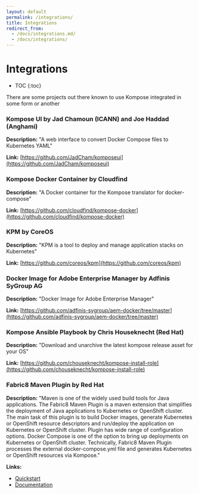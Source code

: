 ```yaml
---
layout: default
permalink: /integrations/
title: Integrations
redirect_from: 
  - /docs/integrations.md/
  - /docs/integrations/
---
```


# Integrations

* TOC
{:toc}

There are some projects out there known to use Kompose integrated in some form or another

### Kompose UI by Jad Chamoun (ICANN) and Joe Haddad (Anghami)

__Description:__ "A web interface to convert Docker Compose files to Kubernetes YAML"

__Link:__ [https://github.com/JadCham/komposeui](https://github.com/JadCham/komposeui)

### Kompose Docker Container by Cloudfind

__Description:__ "A Docker container for the Kompose translator for docker-compose"

__Link:__ [https://github.com/cloudfind/kompose-docker](https://github.com/cloudfind/kompose-docker)

### KPM by CoreOS

__Description:__ "KPM is a tool to deploy and manage application stacks on Kubernetes"

__Link:__ [https://github.com/coreos/kpm](https://github.com/coreos/kpm)

### Docker Image for Adobe Enterprise Manager by Adfinis SyGroup AG

__Description:__ "Docker Image for Adobe Enterprise Manager"

__Link:__ [https://github.com/adfinis-sygroup/aem-docker/tree/master](https://github.com/adfinis-sygroup/aem-docker/tree/master)

### Kompose Ansible Playbook by Chris Houseknecht (Red Hat)

__Description:__  "Download and unarchive the latest kompose release asset for your OS"

__Link:__ [https://github.com/chouseknecht/kompose-install-role](https://github.com/chouseknecht/kompose-install-role)

### Fabric8 Maven Plugin by Red Hat

__Description:__  "Maven is one of the widely used build tools for Java applications. The Fabric8 Maven Plugin is a maven extension that simplifies the deployment of Java applications to Kubernetes or OpenShift cluster. 
The main task of this plugin is to build Docker images, generate Kubernetes or OpenShift resource descriptors and run/deploy the application on Kubernetes or OpenShift cluster. 
Plugin has wide range of configuration options. Docker Compose is one of the option to bring up deployments on Kubernetes or OpenShift cluster. 
Technically, Fabric8 Maven Plugin processes the external docker-compose.yml file and generates Kubernetes or OpenShift resources via Kompose."

__Links:__

* [Quickstart](/maven-example)
* [Documentation](https://maven.fabric8.io/#docker-compose)
